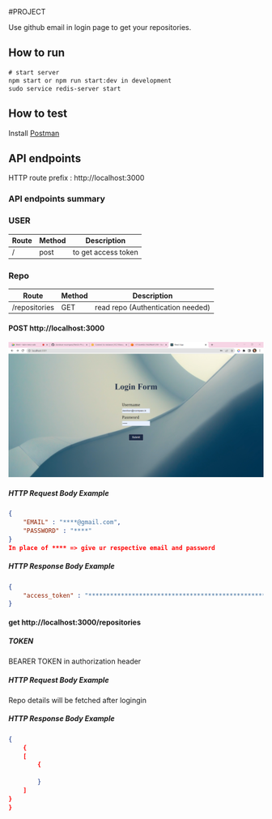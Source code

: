 #PROJECT 

Use github email in login page to get your repositories.

## How to run
```
# start server
npm start or npm run start:dev in development
sudo service redis-server start
```
## How to test
Install [Postman](https://www.getpostman.com/)

## API endpoints
HTTP route prefix : http://localhost:3000

### API endpoints summary
### USER
Route      | Method | Description
-----------|--------|--------------------
/         | post    | to get access token
### Repo
Route      | Method | Description
-----------|--------|--------------------
/repositories  | GET    | read repo (Authentication needed)
#### POST http://localhost:3000
![alt text](https://github.com/davidson-ncompass/NestJs-Project/blob/master/screens/login.png?raw=true)
##### HTTP Request Body Example
```json
{
    "EMAIL" : "****@gmail.com",
    "PASSWORD" : "****"
}
In place of **** => give ur respective email and password
```
##### HTTP Response Body Example
```json
{
    "access_token" : "**************************************************************************"
}
```
#### get http://localhost:3000/repositories
##### TOKEN 
 BEARER TOKEN in authorization header
##### HTTP Request Body Example
Repo details will be fetched after logingin
##### HTTP Response Body Example
```json
{
    {
    [
        {
            
        }
    ]
}
}
```
